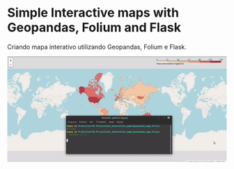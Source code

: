# Simple Interactive maps with Geopandas, Folium and Flask

Criando mapa interativo utilizando Geopandas, Folium e Flask.

<p align="center" style="display: flex; align-items: flex-start; justify-content: center;">
  <img alt="mapInteractive" title="#mapInteractive" src="assets/01.gif" width="800px">
</p>